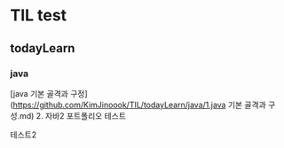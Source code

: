 # TIL test
## todayLearn
### java
[java 기본 골격과 구정](https://github.com/KimJinoook/TIL/todayLearn/java/1.java 기본 골격과 구성.md)
2. 자바2
포트폴리오
테스트

테스트2
